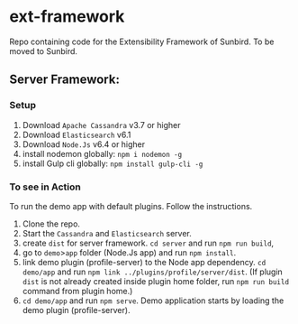 # ext-framework
Repo containing code for the Extensibility Framework of Sunbird.  To be moved to Sunbird.

## Server Framework:

### Setup 
  1. Download `Apache Cassandra` v3.7 or higher
  2. Download `Elasticsearch` v6.1
  3. Download `Node.Js` v6.4 or higher
  4. install nodemon globally: `npm i nodemon -g`
  5. install Gulp cli globally: `npm install gulp-cli -g`
  
### To see in Action

To run the demo app with default plugins. Follow the instructions.

1. Clone the repo.
2. Start the `Cassandra` and `Elasticsearch` server.
3. create `dist` for server framework. `cd server` and run `npm run build`,
4. go to `demo`>`app` folder (Node.Js app) and run `npm install`.
5. link demo plugin (profile-server) to the Node app dependency. `cd demo/app` and run `npm link ../plugins/profile/server/dist`. (If plugin `dist` is not already created inside plugin home folder, run `npm run build` command from plugin home.)
6. `cd demo/app` and run `npm serve`. Demo application starts by loading the demo plugin (profile-server).
